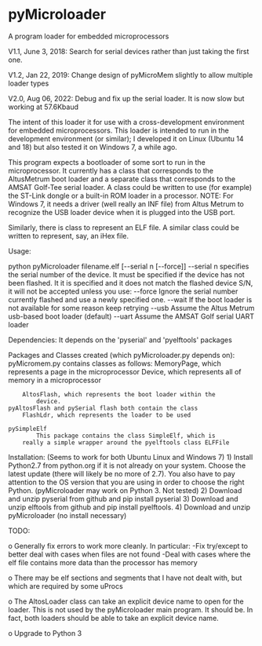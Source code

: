 # pyMicroloader
A program loader for embedded microprocessors

V1.1, June 3, 2018: Search for serial devices rather than just taking the first one.

V1.2, Jan 22, 2019: Change design of pyMicroMem slightly to allow multiple loader types

V2.0, Aug 06, 2022: Debug and fix up the serial loader.  It is now slow but working at 57.6Kbaud

The intent of this loader it for use with a cross-development
environment for embedded microprocessors.  This loader is
intended to run in the development environment (or similar);
I developed it on Linux (Ubuntu 14 and 18) but also tested it on
Windows 7, a while ago.

This program expects a bootloader of some sort to run in
the microprocessor.  It currently has a class that corresponds
to the AltusMetrum boot loader and a separate class that corresponds
to the AMSAT Golf-Tee serial loader.  A class could be written to use
(for example) the ST-Link dongle or a built-in ROM loader in a
processor. NOTE: For Windows 7, it needs a driver (well really 
an INF file) from Altus Metrum to recognize the USB loader device when
it is plugged into the USB port.

Similarly, there is class to represent an ELF file.  A 
similar class could be written to represent, say, an iHex file.


Usage:

  python pyMicroloader filename.elf [--serial n [--force]]
   --serial n specifies the serial number of the device. It must be
     specified if the device has not been flashed.  It it is specified
     and it does not match the flashed device S/N, it will not be
     accepted unless you use:
   --force Ignore the serial number currently flashed and use a newly
     specified one.
   --wait  If the boot loader is not available for some reason keep
     retrying
   --usb  Assume the Altus Metrum usb-based boot loader (default)
   --uart Assume the AMSAT Golf serial UART loader

Dependencies:
	It depends on the 'pyserial' and 'pyelftools' packages

Packages and Classes created (which pyMicroloader.py depends on):
	pyMicromem.py contains classes as follows:
		MemoryPage, which represents a page in the microprocessor
		Device, which represents all of memory in a microprocessor
   
		AltosFlash, which represents the boot loader within the
			device.
	pyAltosFlash and pySerial flash both contain the class
        FlashLdr, which represents the loader to be used
        	
	pySimpleElf
	        This package contains the class SimpleElf, which is
		really a simple wrapper around the pyelftools class ELFFile


Installation:
	(Seems to work for both Ubuntu Linux and Windows 7)
		1) Install Python2.7 from python.org if it is not already
                   on your system. Choose the latest update (there will
		           likely be no more of 2.7). You also have to pay attention
                   to the OS version that you are using in order to choose
                   the right Python.  (pyMicroloader may work on Python 3.  Not tested)
		2) Download and unzip pyserial from github and pip install pyserial
		3) Download and unzip elftools from github and pip install pyelftools.
		4) Download and unzip pyMicroloader (no install necessary)


TODO:

o Generally fix errors to work more cleanly.  In particular:
    -Fix try/except to better deal with cases when files are not found
    -Deal with cases where the elf file contains more data than the processor
     has memory

o There may be elf sections and segments that I have not dealt with, but which are
  required by some uProcs

o The AltosLoader class can take an explicit device name to open for the loader.  This
  is not used by the pyMicroloader main program.  It should be.  In fact, both loaders
  should be able to take an explicit device name.

o Upgrade to Python 3


